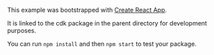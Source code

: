 This example was bootstrapped with [Create React App](https://github.com/facebook/create-react-app).

It is linked to the cdk package in the parent directory for development purposes.

You can run `npm install` and then `npm start` to test your package.
